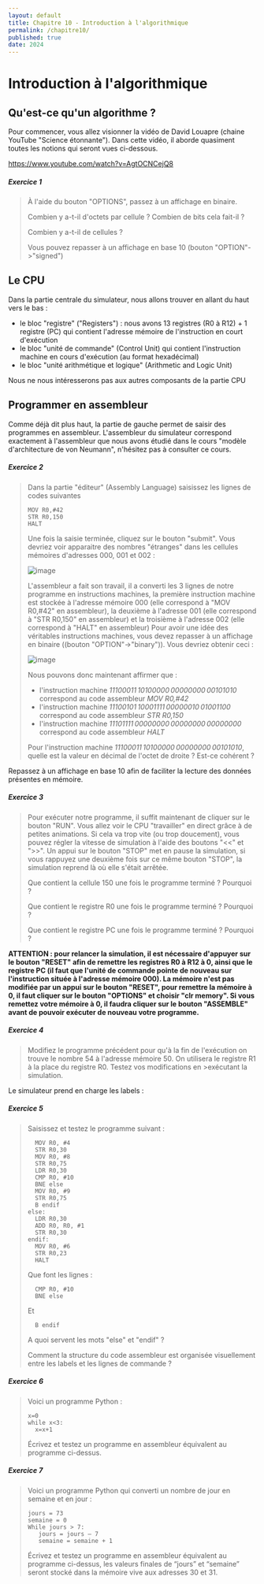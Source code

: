 ```yaml
---
layout: default
title: Chapitre 10 - Introduction à l'algorithmique
permalink: /chapitre10/
published: true
date: 2024
---
```


# Introduction à l'algorithmique

## Qu'est-ce qu'un algorithme ?

Pour commencer, vous allez visionner la vidéo de David Louapre (chaine YouTube "Science étonnante"). Dans cette vidéo, il aborde quasiment toutes les notions qui seront vues ci-dessous.

https://www.youtube.com/watch?v=AgtOCNCejQ8

##### Exercice 1
>
>À l'aide du bouton "OPTIONS", passez à un affichage en binaire.
>
>Combien y a-t-il d'octets par cellule ? Combien de bits cela fait-il ?
>
>Combien y a-t-il de cellules ?
>
>Vous pouvez repasser à un affichage en base 10 (bouton "OPTION"->"signed")

## Le CPU

Dans la partie centrale du simulateur, nous allons trouver en allant du haut vers le bas :

- le bloc "registre" ("Registers") : nous avons 13 registres (R0 à R12) + 1 registre (PC) qui contient l'adresse mémoire de l'instruction en court d'exécution
- le bloc "unité de commande" (Control Unit) qui contient l'instruction machine en cours d'exécution (au format hexadécimal)
- le bloc "unité arithmétique et logique" (Arithmetic and Logic Unit)
  
Nous ne nous intéresserons pas aux autres composants de la partie CPU

## Programmer en assembleur

Comme déjà dit plus haut, la partie de gauche permet de saisir des programmes en assembleur. L'assembleur du simulateur correspond exactement à l'assembleur que nous avons étudié dans le cours "modèle d'architecture de von Neumann", n'hésitez pas à consulter ce cours.

##### Exercice 2
>
>Dans la partie "éditeur" (Assembly Language) saisissez les lignes de codes suivantes
>
>```
>MOV R0,#42
>STR R0,150
>HALT
>```
>			
>Une fois la saisie terminée, cliquez sur le bouton "submit". Vous devriez voir apparaitre des nombres "étranges" dans les cellules mémoires d'adresses 000, 001 et 002 :
>
>![image](https://github.com/user-attachments/assets/c61a9070-d506-4b07-90fd-d25aa050c62e)
>
>L'assembleur a fait son travail, il a converti les 3 lignes de notre programme en instructions machines, la première instruction machine est stockée à l'adresse mémoire 000 (elle correspond à "MOV R0,#42" en assembleur), la deuxième à l'adresse 001 (elle correspond à "STR R0,150" en assembleur) et la troisième à l'adresse 002 (elle correspond à "HALT" en assembleur) Pour avoir une idée des véritables instructions machines, vous devez repasser à un affichage en binaire ((bouton "OPTION"->"binary")). Vous devriez obtenir ceci :
>
>![image](https://github.com/user-attachments/assets/96b4b062-293f-4e7e-9d1e-434d518d1bd2)
>
>Nous pouvons donc maintenant affirmer que :
>
>- l'instruction machine *11100011 10100000 00000000 00101010* correspond au code assembleur *MOV R0,#42*
>- l'instruction machine *11100101 10001111 00000010 01001100* correspond au code assembleur *STR R0,150*
>- l'instruction machine *11101111 00000000 00000000 00000000* correspond au code assembleur *HALT*
>
>Pour l'instruction machine *11100011 10100000 00000000 00101010*, quelle est la valeur en décimal de l'octet de droite ? Est-ce cohérent ?

Repassez à un affichage en base 10 afin de faciliter la lecture des données présentes en mémoire.

##### Exercice 3
>
>Pour exécuter notre programme, il suffit maintenant de cliquer sur le bouton "RUN". Vous allez voir le CPU "travailler" en direct grâce à de petites animations. Si cela va trop vite (ou trop doucement), vous pouvez régler la vitesse de simulation à l'aide des boutons "<<" et ">>". Un appui sur le bouton "STOP" met en pause la simulation, si vous rappuyez une deuxième fois sur ce même bouton "STOP", la simulation reprend là où elle s'était arrêtée.
>
>Que contient la cellule 150 une fois le programme terminé ? Pourquoi ?
>
>Que contient le registre R0 une fois le programme terminé ? Pourquoi ?
>
>Que contient le registre PC une fois le programme terminé ? Pourquoi ?

**ATTENTION : pour relancer la simulation, il est nécessaire d'appuyer sur le bouton "RESET" afin de remettre les registres R0 à R12 à 0, ainsi que le registre PC (il faut que l'unité de commande pointe de nouveau sur l'instruction située à l'adresse mémoire 000). La mémoire n'est pas modifiée par un appui sur le bouton "RESET", pour remettre la mémoire à 0, il faut cliquer sur le bouton "OPTIONS" et choisir "clr memory". Si vous remettez votre mémoire à 0, il faudra cliquer sur le bouton "ASSEMBLE" avant de pouvoir exécuter de nouveau votre programme.**

##### Exercice 4
>
>Modifiez le programme précédent pour qu'à la fin de l'exécution on trouve le nombre 54 à l'adresse mémoire 50. On utilisera le registre R1 à la place du registre R0. Testez vos modifications en >exécutant la simulation.

Le simulateur prend en charge les labels :

##### Exercice 5
>
>Saisissez et testez le programme suivant :
>
>```
>   MOV R0, #4
>   STR R0,30
>   MOV R0, #8
>   STR R0,75
>   LDR R0,30
>   CMP R0, #10
>   BNE else
>   MOV R0, #9
>   STR R0,75
>   B endif
>else:
>   LDR R0,30
>   ADD R0, R0, #1
>   STR R0,30
>endif:
>   MOV R0, #6
>   STR R0,23
>   HALT
>```
>
>Que font les lignes :
>
>```
>   CMP R0, #10
>   BNE else
>```
>Et
>```
>   B endif
>```
>
>A quoi servent les mots "else" et "endif" ?
>
>Comment la structure du code assembleur est organisée visuellement entre les labels et les lignes de commande ?

##### Exercice 6
>
>Voici un programme Python :
>
>```
>x=0
>while x<3:
>   x=x+1
>```
>
>Écrivez et testez un programme en assembleur équivalent au programme ci-dessus.

##### Exercice 7
>
>Voici un programme Python qui converti un nombre de jour en semaine et en jour :
>
>```
>jours = 73
>semaine = 0
>While jours > 7:
>    jours = jours – 7
>    semaine = semaine + 1
>```
>
>Écrivez et testez un programme en assembleur équivalent au programme ci-dessus, les valeurs finales de “jours” et “semaine” seront stocké dans la mémoire vive aux adresses 30 et 31.
